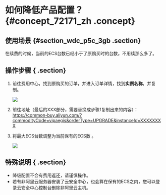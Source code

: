 # 如何降低产品配置？ {#concept_72171_zh .concept}

## 使用场景 {#section_wdc_p5c_3gb .section}

在续费的时候，当前的ECS台数已经小于了原购买时的台数，不用续那么多了。

## 操作步骤 { .section}

1.  前往费用中心，找到原购买的订单，并进入订单详情，找到**实例名称**，并复制。

    ![](http://static-aliyun-doc.oss-cn-hangzhou.aliyuncs.com/assets/img/163194/155973177445495_zh-CN.png)

2.  前往地址（最后的XXX部分，需要替换成步骤1复制出来的内容）： https://common-buy.aliyun.com/?commodityCode=vipaegis&orderType=UPGRADE&instanceId=XXXXXXXX
3.  将最大ECS台数调整为当前保有的ECS数 。

    ![](http://static-aliyun-doc.oss-cn-hangzhou.aliyuncs.com/assets/img/163194/155973177445496_zh-CN.png)


## 特殊说明 { .section}

-   降级配置不会有费用返还，请谨慎操作。
-   若有非阿里云服务器安装了云安全中心，也会算在保有的ECS之内，您可以登录云安全中心控制台删除非阿里云主机。

